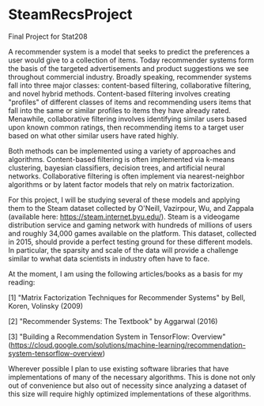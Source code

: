 # SteamRecsProject
Final Project for Stat208

A recommender system is a model that seeks to predict the preferences a user would give to a collection of items. Today recommender systems form the basis of the targeted advertisements and product suggestions we see throughout commercial industry. Broadly speaking, recommender systems fall into three major classes: content-based filtering, collaborative filtering, and novel hybrid methods. Content-based filtering involves creating "profiles" of different classes of items and recommending users items that fall into the same or similar profiles to items they have already rated. Menawhile, collaborative filtering involves identifying similar users based upon known common ratings, then recommending items to a target user based on what other similar users have rated highly. 

Both methods can be implemented using a variety of approaches and algorithms. Content-based filtering is often implemented via k-means clustering, bayesian classifiers, decision trees, and artificial neural networks. Collaborative filtering is often implement via nearest-neighbor algorithms or by latent factor models that rely on matrix factorization. 

For this project, I will be studying several of these models and applying them to the Steam dataset collected by O'Neill, Vazirpour, Wu, and Zappala (available here: https://steam.internet.byu.edu/). Steam is a videogame distribution service and gaming network with hundreds of millions of users and roughly 34,000 games available on the platform. This dataset, collected in 2015, should provide a perfect testing ground for these different models. In particular, the sparsity and scale of the data will provide a challenge similar to wwhat data scientists in industry often have to face. 

At the moment, I am using the following articles/books as a basis for my reading:

[1] "Matrix Factorization Techniques for Recommender Systems" by Bell, Koren, Volinsky (2009)

[2] "Recommender Systems: The Textbook" by Aggarwal (2016)

[3] "Building a Recommendation System in TensorFlow: Overview" (https://cloud.google.com/solutions/machine-learning/recommendation-system-tensorflow-overview)

Wherever possible I plan to use existing software libraries that have implementations of many of the necessary algorithms. This is done not only out of convenience but also out of necessity since analyzing a dataset of this size will require highly optimized implementations of these algorithms.
